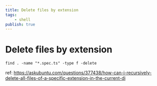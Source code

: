 ```yaml
---
title: Delete files by extension
tags:
    - shell
publish: true
---
```

# Delete files by extension

```
find . -name "*.spec.ts" -type f -delete
```
ref: https://askubuntu.com/questions/377438/how-can-i-recursively-delete-all-files-of-a-specific-extension-in-the-current-di 